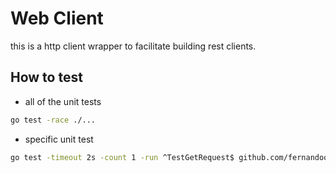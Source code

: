 # Web Client

this is a http client wrapper to facilitate building rest clients.

## How to test

* all of the unit tests

```sh
go test -race ./...
```

* specific unit test

```sh
go test -timeout 2s -count 1 -run ^TestGetRequest$ github.com/fernandoocampo/webclient
```

